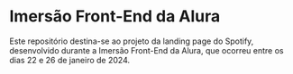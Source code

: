 # Imersão Front-End da Alura
Este repositório destina-se ao projeto da landing page do Spotify, desenvolvido durante a Imersão Front-End da Alura, que ocorreu entre os dias 22 e 26 de janeiro de 2024.
